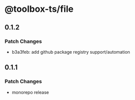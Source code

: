 # @toolbox-ts/file

## 0.1.2

### Patch Changes

- b3a3feb: add github package registry support/automation

## 0.1.1

### Patch Changes

- monorepo release
